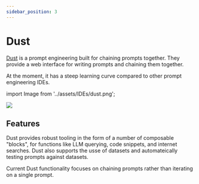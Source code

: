 ```yaml
---
sidebar_position: 3
---
```


# Dust 

[Dust](https://dust.tt/) is a prompt engineering built for chaining prompts together. They provide 
a web interface for writing prompts and chaining them together. 

At the moment, it has a steep learning curve compared to other prompt engineering
IDEs.

import Image from '../assets/IDEs/dust.png';

<div style={{textAlign: 'center'}}>
  <img src={Image} style={{width: "750px"}} />
</div>

## Features

Dust provides robust tooling in the form of a number of composable "blocks", for 
functions like LLM querying, code snippets, and internet searches. Dust also supports 
the usse of datasets and automateically testing prompts against datasets. 

Current Dust functionality focuses on chaining prompts rather than iterating on a single prompt.

